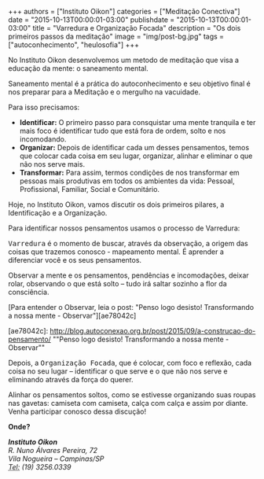 +++
authors = ["Instituto Oikon"]
categories = ["Meditação Conectiva"]
date = "2015-10-13T00:00:01-03:00"
publishdate = "2015-10-13T00:00:01-03:00"
title = "Varredura e Organização Focada"
description = "Os dois primeiros passos da meditação"
image = "img/post-bg.jpg"
tags = ["autoconhecimento", "heulosofia"]
+++


No Instituto Oikon desenvolvemos um metodo de meditação que visa a educação da mente: o saneamento mental.

Saneamento mental é a prática do autoconhecimento e seu objetivo final é nos preparar para a Meditação e o mergulho na vacuidade.

Para isso precisamos:

- **Identificar:** O primeiro passo para consquistar uma mente tranquila e ter mais foco é identificar tudo que está fora de ordem, solto e nos incomodando.
- **Organizar:** Depois de identificar cada um desses pensamentos, temos que colocar cada coisa em seu lugar, organizar, alinhar e eliminar o que não nos serve mais.
- **Transformar:** Para assim, termos condições de nos transformar em pessoas mais produtivas em todos os ambientes da vida: Pessoal, Profissional, Familiar, Social e Comunitário.

Hoje, no Instituto Oikon, vamos discutir os dois primeiros pilares, a Identificação e a Organização.

Para identificar nossos pensamentos usamos o processo de Varredura:

<kbd>Varredura</kbd> é o momento de buscar, através da observação, a origem das coisas que trazemos conosco - mapeamento mental. É aprender a diferenciar você e os seus pensamentos.

Observar a mente e os pensamentos, pendências e incomodações, deixar rolar, observando o que está solto – tudo irá saltar sozinho a flor da consciência.


[Para entender o Observar, leia o post: "Penso logo desisto! Transformando a nossa mente - Observar"][ae78042c]

  [ae78042c]: http://blog.autoconexao.org.br/post/2015/09/a-construcao-do-pensamento/ ""Penso logo desisto! Transformando a nossa mente - Observar""

Depois, a <kbd>Organização Focada</kbd>, que é colocar, com foco e reflexão, cada coisa no seu lugar – identificar o que serve e o que não nos serve  e eliminando através da força do querer.

Alinhar os pensamentos soltos, como se estivesse organizando suas roupas nas gavetas: camiseta com camiseta, calça com calça e assim por diante.
 
Venha participar conosco dessa discução!

**Onde?**

<address>
  <strong>Instituto Oikon</strong><br>
  R. Nuno Álvares Pereira, 72<br>
  Vila Nogueira – Campinas/SP<br>
  <abbr title="Phone">Tel:</abbr> (19) 3256.0339
</address>
